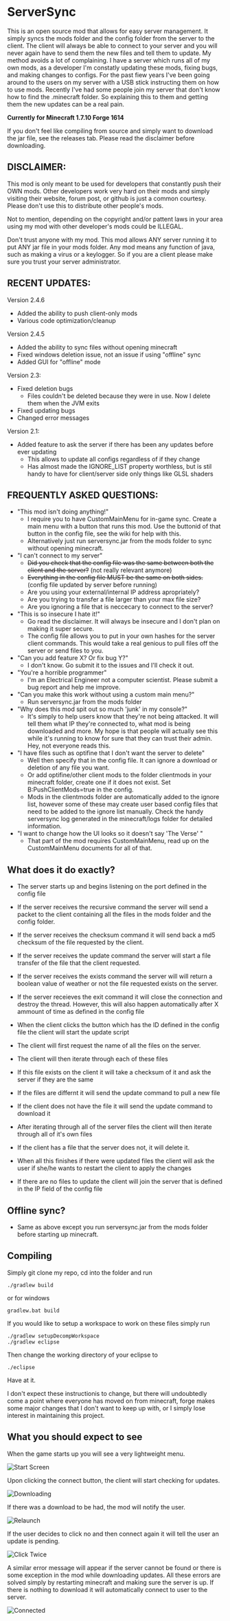 ServerSync
=========

This is an open source mod that allows for easy server management. It simply syncs the mods folder and the config folder from the server to the client. The client will always be able to connect to your server and you will never again have to send them the new files and tell them to update. My method avoids a lot of complaining. I have a server which runs all of my own mods, as a developer I'm constatly updating these mods, fixing bugs, and making changes to configs. For the past fiew years I've been going around to the users on my server with a USB stick instructing them on how to use mods. Recently I've had some people join my server that don't know how to find the .minecraft folder. So explaining this to them and getting them the new updates can be a real pain.

**Currently for Minecraft 1.7.10 Forge 1614**

If you don't feel like compiling from source and simply want to download the jar file, see the releases tab. Please read the disclaimer before downloading.

DISCLAIMER:
-----------

This mod is only meant to be used for developers that constantly push their OWN mods. Other developers work very hard on their mods and simply visiting their website, forum post, or github is just a common courtesy. Please don't use this to distribute other people's mods.

Not to mention, depending on the copyright and/or pattent laws in your area using my mod with other developer's mods could be ILLEGAL.

Don't trust anyone with my mod. This mod allows ANY server running it to put ANY jar file in your mods folder. Any mod means any function of java, such as making a virus or a keylogger. So if you are a client please make sure you trust your server administrator.


RECENT UPDATES:
-----------
Version 2.4.6
* Added the ability to push client-only mods
* Various code optimization/cleanup

Version 2.4.5
* Added the ability to sync files without opening minecraft
* Fixed windows deletion issue, not an issue if using "offline" sync
* Added GUI for "offline" mode

Version 2.3:
* Fixed deletion bugs
  * Files couldn't be deleted because they were in use. Now I delete them when the JVM exits
* Fixed updating bugs
* Changed error messages


Version 2.1:
* Added feature to ask the server if there has been any updates before ever updating
  * This allows to update all configs regardless of if they change
  * Has almost made the IGNORE_LIST property worthless, but is stil handy to have for client/server side only things like GLSL shaders


FREQUENTLY ASKED QUESTIONS:
-----------
* "This mod isn't doing anything!"
  * I require you to have CustomMainMenu for in-game sync. Create a main menu with a button that runs this mod. Use the buttonid of that button in the config file, see the wiki for help with this.
  * Alternatively just run serversync.jar from the mods folder to sync without opening minecraft.
* "I can't connect to my server"
  * ~~Did you check that the config file was the same between both the client and the server?~~ (not really relevant anymore)
  * ~~Everything in the config file MUST be the same on both sides.~~ (config file updated by server before running)
  * Are you using your external/internal IP address apropriately?
  * Are you trying to transfer a file larger than your max file size?
  * Are you ignoring a file that is neccecary to connect to the server?
* "This is so insecure I hate it!"
  * Go read the disclaimer. It will always be insecure and I don't plan on making it super secure.
  * The config file allows you to put in your own hashes for the server client commands. This would take a real genious to pull files off the server or send files to you.
* "Can you add feature X? Or fix bug Y?"
  * I don't know. Go submit it to the issues and I'll check it out.
* "You're a horrible programmer"
  * I'm an Electrical Engineer not a computer scientist. Please submit a bug report and help me improve.
* "Can you make this work without using a custom main menu?"
  * Run serversync.jar from the mods folder
* "Why does this mod spit out so much 'junk' in my console?"
  * It's simply to help users know that they're not being attacked. It will tell them what IP they're connected to, what mod is being downloaded and more. My hope is that people will actually see this while it's running to know for sure that they can trust their admin. Hey, not everyone reads this.
* "I have files such as optifine that I don't want the server to delete"
  * Well then specify that in the config file. It can ignore a download or deletion of any file you want.
  * Or add optifine/other client mods to the folder clientmods in your minecraft folder, create one if it does not exist. Set B:PushClientMods=true in the config.
  * Mods in the clientmods folder are automatically added to the ignore list, however some of these may create user based config files that need to be added to the ignore list manually. Check the handy serversync log generated in the minecraft/logs folder for detailed information.
* "I want to change how the UI looks so it doesn't say 'The Verse' "
  * That part of the mod requires CustomMainMenu, read up on the CustomMainMenu documents for all of that.

What does it do exactly?
-----------

* The server starts up and begins listening on the port defined in the config file
* If the server receives the recursive command the server will send a packet to the client containing all the files in the mods folder and the config folder.
* If the server receives the checksum command it will send back a md5 checksum of the file requested by the client.
* If the server receives the update command the server will start a file transfer of the file that the client requested.
* If the server receives the exists command the server will will return a boolean value of weather or not the file requested exists on the server.
* If the server receieves the exit command it will close the connection and destroy the thread. However, this will also happen automatically after X ammount of time as defined in the config file
 
* When the client clicks the button which has the ID defined in the config file the client will start the update script
* The client will first request the name of all the files on the server.
* The client will then iterate through each of these files
* If this file exists on the client it will take a checksum of it and ask the server if they are the same
* If the files are differnt it will send the update command to pull a new file
* If the client does not have the file it will send the update command to download it
* After iterating through all of the server files the client will then iterate through all of it's own files
* If the client has a file that the server does not, it will delete it.
* When all this finishes if there were updated files the client will ask the user if she/he wants to restart the client to apply the changes
* If there are no files to update the client will join the server that is defined in the IP field of the config file
 
Offline sync?
-----------

* Same as above except you run serversync.jar from the mods folder before starting up minecraft.

Compiling
--------------

Simply git clone my repo, cd into the folder and run 
```
./gradlew build
```
or for windows
```
gradlew.bat build
```

If you would like to setup a workspace to work on these files simply run
```
./gradlew setupDecompWorkspace
./gradlew eclipse
```

Then change the working directory of your eclipse to 
```
./eclipse
```

Have at it.

I don't expect these instructionis to change, but there will undoubtedly come a point where everyone has moved on from minecraft, forge makes some major changes that I don't want to keep up with, or I simply lose interest in maintaining this project.

What you should expect to see
--------------

When the game starts up you will see a very lightweight menu.

![Start Screen](/previewImages/startScreen.bmp)

Upon clicking the connect button, the client will start checking for updates.

![Downloading](/previewImages/downloading.bmp)

If there was a download to be had, the mod will notify the user.

![Relaunch](/previewImages/relaunch.bmp)

If the user decides to click no and then connect again it will tell the user an update is pending.

![Click Twice](/previewImages/clickTwice.bmp)

A similar error message will appear if the server cannot be found or there is some exception in the mod while downloading updates. All these errors are solved simply by restarting minecraft and making sure the server is up. If there is nothing to download it will automatically connect to user to the server.

![Connected](/previewImages/connected.bmp)
